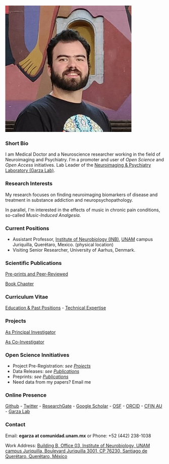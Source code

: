 ![Eduardo Garza](ed_2018.jpg)

### Short Bio
I am Medical Doctor and a Neuroscience researcher working in the field of Neuroimaging and Psychiatry. I'm a promoter and user of *Open Science* and *Open Access* initiatives. Lab Leader of the [Neuroimaging & Psychiatry Laboratory (Garza Lab)](https://garzalab.github.io).

### Research Interests
My research focuses on finding neuroimaging biomarkers of disease and treatment in substance addiction and neuropsychopathology.

In parallel, I'm interested in the effects of music in chronic pain conditions, so-called *Music-Induced Analgesia*. 

### Current Positions
* Assistant Professor, [Institute of Neurobiology (INB)](https://inb.unam.mx), [UNAM](https://www.unam.mx) campus Juriquilla, Querétaro, Mexico. (physical location)
* Visiting Senior Researcher, University of Aarhus, Denmark.

### Scientific Publications
[Pre-prints and Peer-Reviewed](pub.md)

[Book Chapter](book.md)

### Curriculum Vitae
[Education & Past Positions](pos.md) - [Technical Expertise](exp.md)

### Projects
[As Principal Investigator](proj1.md)

[As Co-Investigator](proj2.md)

### Open Science Innitiatives
* Project Pre-Registration: *see [Projects](proj1.md)*
* Data Releases: *see [Publications](pub.md)*
* Preprints: *see [Publications](pub.md)*
* Need data from my papers? Email me 

### Online Presence
[Github](https://github.com/egarza) - [Twitter](https://twitter.com/egarzav) - [ResearchGate](https://www.researchgate.net/profile/Eduardo_Garza_Villarreal) - [Google Scholar](https://scholar.google.dk/citations?user=bX502bUAAAAJ&hl=en) - [OSF](https://osf.io/uc6aj/) - [ORCID](https://orcid.org/0000-0003-1381-8648) - [CFIN AU](http://pure.au.dk/portal/en/eduardoa@cfin.au.dk) - [Garza Lab](https://garzalab.github.io)

### Contact
Email: **egarza at comunidad.unam.mx**	or Phone: +52 (442) 238-1038

Work Address: [Building B, Office 03, Institute of Neurobiology, UNAM campus Juriquilla, Boulevard Juriquilla 3001, CP 76230, Santiago de Querétaro, Querétaro, México](https://goo.gl/maps/Lim7hmn9zFA2) 
